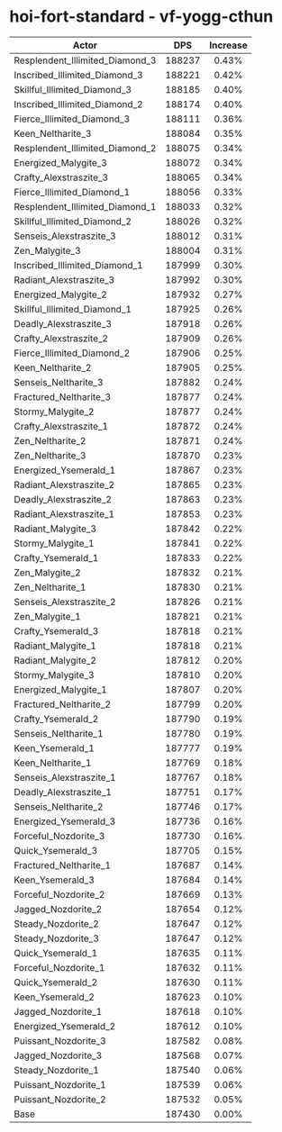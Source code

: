 # hoi-fort-standard - vf-yogg-cthun
| Actor | DPS | Increase |
|---|:---:|:---:|
|Resplendent_Illimited_Diamond_3|188237|0.43%|
|Inscribed_Illimited_Diamond_3|188221|0.42%|
|Skillful_Illimited_Diamond_3|188185|0.40%|
|Inscribed_Illimited_Diamond_2|188174|0.40%|
|Fierce_Illimited_Diamond_3|188111|0.36%|
|Keen_Neltharite_3|188084|0.35%|
|Resplendent_Illimited_Diamond_2|188075|0.34%|
|Energized_Malygite_3|188072|0.34%|
|Crafty_Alexstraszite_3|188065|0.34%|
|Fierce_Illimited_Diamond_1|188056|0.33%|
|Resplendent_Illimited_Diamond_1|188033|0.32%|
|Skillful_Illimited_Diamond_2|188026|0.32%|
|Senseis_Alexstraszite_3|188012|0.31%|
|Zen_Malygite_3|188004|0.31%|
|Inscribed_Illimited_Diamond_1|187999|0.30%|
|Radiant_Alexstraszite_3|187992|0.30%|
|Energized_Malygite_2|187932|0.27%|
|Skillful_Illimited_Diamond_1|187925|0.26%|
|Deadly_Alexstraszite_3|187918|0.26%|
|Crafty_Alexstraszite_2|187909|0.26%|
|Fierce_Illimited_Diamond_2|187906|0.25%|
|Keen_Neltharite_2|187905|0.25%|
|Senseis_Neltharite_3|187882|0.24%|
|Fractured_Neltharite_3|187877|0.24%|
|Stormy_Malygite_2|187877|0.24%|
|Crafty_Alexstraszite_1|187872|0.24%|
|Zen_Neltharite_2|187871|0.24%|
|Zen_Neltharite_3|187870|0.23%|
|Energized_Ysemerald_1|187867|0.23%|
|Radiant_Alexstraszite_2|187865|0.23%|
|Deadly_Alexstraszite_2|187863|0.23%|
|Radiant_Alexstraszite_1|187853|0.23%|
|Radiant_Malygite_3|187842|0.22%|
|Stormy_Malygite_1|187841|0.22%|
|Crafty_Ysemerald_1|187833|0.22%|
|Zen_Malygite_2|187832|0.21%|
|Zen_Neltharite_1|187830|0.21%|
|Senseis_Alexstraszite_2|187826|0.21%|
|Zen_Malygite_1|187821|0.21%|
|Crafty_Ysemerald_3|187818|0.21%|
|Radiant_Malygite_1|187818|0.21%|
|Radiant_Malygite_2|187812|0.20%|
|Stormy_Malygite_3|187810|0.20%|
|Energized_Malygite_1|187807|0.20%|
|Fractured_Neltharite_2|187799|0.20%|
|Crafty_Ysemerald_2|187790|0.19%|
|Senseis_Neltharite_1|187780|0.19%|
|Keen_Ysemerald_1|187777|0.19%|
|Keen_Neltharite_1|187769|0.18%|
|Senseis_Alexstraszite_1|187767|0.18%|
|Deadly_Alexstraszite_1|187751|0.17%|
|Senseis_Neltharite_2|187746|0.17%|
|Energized_Ysemerald_3|187736|0.16%|
|Forceful_Nozdorite_3|187730|0.16%|
|Quick_Ysemerald_3|187705|0.15%|
|Fractured_Neltharite_1|187687|0.14%|
|Keen_Ysemerald_3|187684|0.14%|
|Forceful_Nozdorite_2|187669|0.13%|
|Jagged_Nozdorite_2|187654|0.12%|
|Steady_Nozdorite_2|187647|0.12%|
|Steady_Nozdorite_3|187647|0.12%|
|Quick_Ysemerald_1|187635|0.11%|
|Forceful_Nozdorite_1|187632|0.11%|
|Quick_Ysemerald_2|187630|0.11%|
|Keen_Ysemerald_2|187623|0.10%|
|Jagged_Nozdorite_1|187618|0.10%|
|Energized_Ysemerald_2|187612|0.10%|
|Puissant_Nozdorite_3|187582|0.08%|
|Jagged_Nozdorite_3|187568|0.07%|
|Steady_Nozdorite_1|187540|0.06%|
|Puissant_Nozdorite_1|187539|0.06%|
|Puissant_Nozdorite_2|187532|0.05%|
|Base|187430|0.00%|
